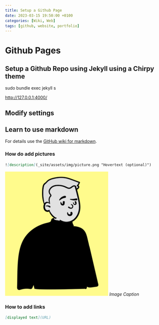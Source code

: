 ```yaml
---
title: Setup a Github Page
date: 2023-03-15 19:50:00 +0100
categories: [Wiki, Web]
tags: [github, website, portfolio]
---
```


# Github Pages

## Setup a Github Repo using Jekyll using a Chirpy theme



sudo bundle exec jekyll s

http://127.0.0.1:4000/

## Modify settings

## Learn to use markdown

For details use the [GitHub wiki for markdown](https://docs.github.com/de/get-started/writing-on-github/getting-started-with-writing-and-formatting-on-github/basic-writing-and-formatting-syntax
).
### How do add pictures

```markdown
![description](_site/assets/img/picture.png "Hovertext (optional)")
```

![radar](/assets/img/Avatar_1.png "Hovertext (optional)")
_Image Caption_

### How to add links
```markdown
[displayed text](URL)
```